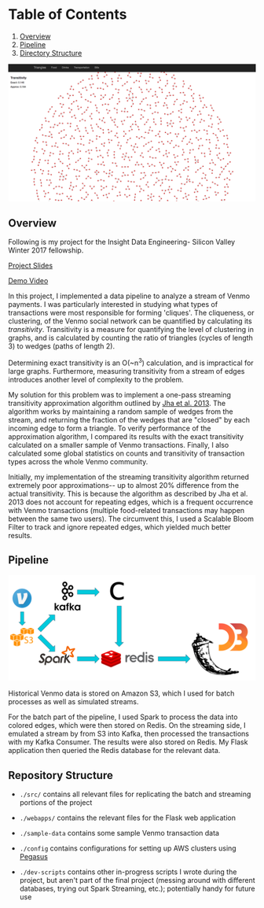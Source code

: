 # Table of Contents

1. [Overview](README.md#overview)
2. [Pipeline](README.md#Pipeline)
3. [Directory Structure](README.md#directory-structure)

<img src="./docs/graph.png" width="800">

## Overview
Following is my project for the Insight Data Engineering- Silicon Valley Winter 2017 fellowship.

[Project Slides](http://www.slideshare.net/AnuvedVerma/triangles-71987416)

[Demo Video](https://www.youtube.com/watch?v=APRHgb9Z0U4)

In this project, I implemented a data pipeline to analyze a stream of Venmo payments. I was particularly interested in studying what types of transactions were most responsible for forming 'cliques'. The cliqueness, or clustering, of the Venmo social network can be quantified by calculating its <i>transitivity</i>. Transitivity is a measure for quantifying the level of clustering in graphs, and is calculated by counting the ratio of triangles (cycles of length 3) to wedges (paths of length 2).

Determining exact transitivity is an O(~n<sup>3</sup>) calculation, and is impractical for large graphs. Furthermore, measuring transitivity from a stream of edges introduces another level of complexity to the problem.

My solution for this problem was to implement a one-pass streaming transitivity approximation algorithm outlined by [Jha et al. 2013](https://arxiv.org/abs/1212.2264). The algorithm works by maintaining a random sample of wedges from the stream, and returning the fraction of the wedges that are "closed" by each incoming edge to form a triangle. To verify performance of the approximation algorithm, I compared its results with the exact transitivity calculated on a smaller sample of Venmo transactions. Finally, I also calculated some global statistics on counts and transitivity of transaction types across the whole Venmo community.

Initially, my implementation of the streaming transitivity algorithm returned extremely poor approximations-- up to almost 20% difference from the actual transitivity. This is because the algorithm as described by Jha et al. 2013 does not account for repeating edges, which is a frequent occurrence with Venmo transactions (multiple food-related transactions may happen between the same two users). The circumvent this, I used a Scalable Bloom Filter to track and ignore repeated edges, which yielded much better results.


## Pipeline
<img src="./docs/pipeline.png" width="800">

Historical Venmo data is stored on Amazon S3, which I used for batch processes as well as simulated streams. 

For the batch part of the pipeline, I used Spark to process the data into colored edges, which were then stored on Redis. On the streaming side, I emulated a stream by from S3 into Kafka, then processed the transactions with my Kafka Consumer. The results were also stored on Redis. My Flask application then queried the Redis database for the relevant data.


## Repository Structure

- `./src/` contains all relevant files for replicating the batch and streaming portions of the project

- `./webapps/` contains the relevant files for the Flask web application

- `./sample-data` contains some sample Venmo transaction data

- `./config` contains configurations for setting up AWS clusters using [Pegasus](https://github.com/InsightDataScience/pegasus)

- `./dev-scripts` contains other in-progress scripts I wrote during the project, but aren't part of the final project (messing around with different databases, trying out Spark Streaming, etc.); potentially handy for future use 